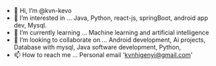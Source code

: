 - 👋 Hi, I’m @kvn-kevo
- 👀 I’m interested in ...
     Java,
     Python,
     react-js,
     springBoot,
     android app dev,
     Mysql.
- 🌱 I’m currently learning ...
      Machine learning and artificial intelligence
- 💞️ I’m looking to collaborate on ...
      Android development,
      Ai projects,
      Database with mysql,
      Java software development,
      Python,
- 📫 How to reach me ...
     Personal email 'kvnhigenyi@gmail.com'
     
<!---
kvn-kevo/kvn-kevo is a ✨ special ✨ repository because its `README.md` (this file) appears on your GitHub profile.
You can click the Preview link to take a look at your changes.
--->
